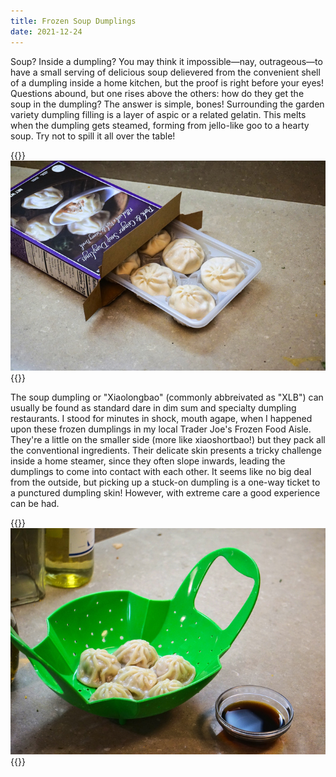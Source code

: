 ```yaml
---
title: Frozen Soup Dumplings
date: 2021-12-24
---
```


Soup? Inside a dumpling? You may think it impossible—nay, outrageous—to have a small serving of delicious soup delievered from the convenient shell of a dumpling inside a home kitchen, but the proof is right before your eyes! Questions abound, but one rises above the others: how do they get the soup in the dumpling? The answer is simple, bones! Surrounding the garden variety dumpling filling is a layer of aspic or a related gelatin. This melts when the dumpling gets steamed, forming from jello-like goo to a hearty soup. Try not to spill it all over the table!

{{<img>}}![](package.jpg){{</img>}}

The soup dumpling or "Xiaolongbao" (commonly abbreivated as "XLB") can usually be found as standard dare in dim sum and specialty dumpling restaurants. I stood for minutes in shock, mouth agape, when I happened upon these frozen dumplings in my local Trader Joe's Frozen Food Aisle. They're a little on the smaller side (more like xiaoshortbao!) but they pack all the conventional ingredients. Their delicate skin presents a tricky challenge inside a home steamer, since they often slope inwards, leading the dumplings to come into contact with each other. It seems like no big deal from the outside, but picking up a stuck-on dumpling is a one-way ticket to a punctured dumpling skin! However, with extreme care a good experience can be had.

{{<img>}}![](cooked.jpg){{</img>}}
